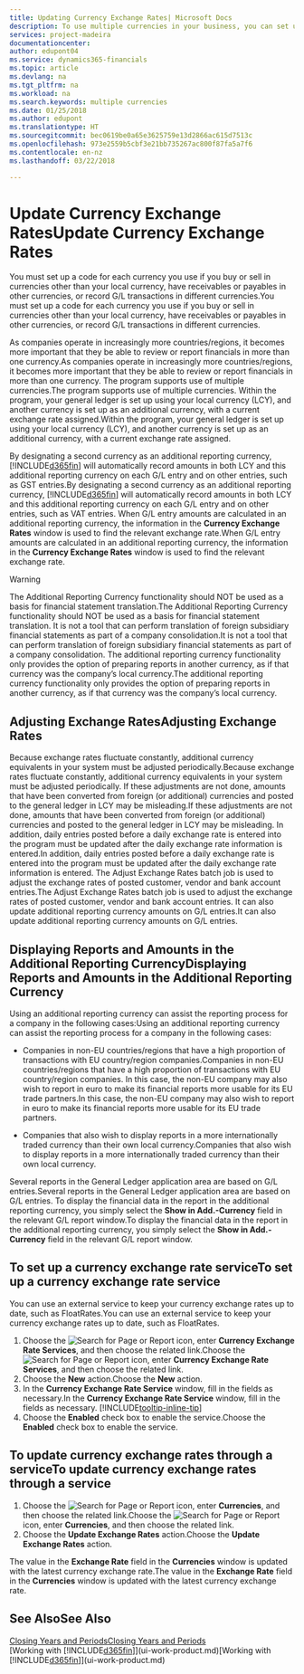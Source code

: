 ```yaml
---
title: Updating Currency Exchange Rates| Microsoft Docs
description: To use multiple currencies in your business, you can set up a code for each currency and use an external exchange rate service, such as FloatRates.
services: project-madeira
documentationcenter: 
author: edupont04
ms.service: dynamics365-financials
ms.topic: article
ms.devlang: na
ms.tgt_pltfrm: na
ms.workload: na
ms.search.keywords: multiple currencies
ms.date: 01/25/2018
ms.author: edupont
ms.translationtype: HT
ms.sourcegitcommit: bec0619be0a65e3625759e13d2866ac615d7513c
ms.openlocfilehash: 973e2559b5cbf3e21bb735267ac800f87fa5a7f6
ms.contentlocale: en-nz
ms.lasthandoff: 03/22/2018

---
```

# <a name="update-currency-exchange-rates"></a><span data-ttu-id="8e54b-103">Update Currency Exchange Rates</span><span class="sxs-lookup"><span data-stu-id="8e54b-103">Update Currency Exchange Rates</span></span>
<span data-ttu-id="8e54b-104">You must set up a code for each currency you use if you buy or sell in currencies other than your local currency, have receivables or payables in other currencies, or record G/L transactions in different currencies.</span><span class="sxs-lookup"><span data-stu-id="8e54b-104">You must set up a code for each currency you use if you buy or sell in currencies other than your local currency, have receivables or payables in other currencies, or record G/L transactions in different currencies.</span></span>  

<span data-ttu-id="8e54b-105">As companies operate in increasingly more countries/regions, it becomes more important that they be able to review or report financials in more than one currency.</span><span class="sxs-lookup"><span data-stu-id="8e54b-105">As companies operate in increasingly more countries/regions, it becomes more important that they be able to review or report financials in more than one currency.</span></span> <span data-ttu-id="8e54b-106">The program supports use of multiple currencies.</span><span class="sxs-lookup"><span data-stu-id="8e54b-106">The program supports use of multiple currencies.</span></span> <span data-ttu-id="8e54b-107">Within the program, your general ledger is set up using your local currency (LCY), and another currency is set up as an additional currency, with a current exchange rate assigned.</span><span class="sxs-lookup"><span data-stu-id="8e54b-107">Within the program, your general ledger is set up using your local currency (LCY), and another currency is set up as an additional currency, with a current exchange rate assigned.</span></span>  

 <span data-ttu-id="8e54b-108">By designating a second currency as an additional reporting currency, [!INCLUDE[d365fin](includes/d365fin_md.md)] will automatically record amounts in both LCY and this additional reporting currency on each G/L entry and on other entries, such as GST entries.</span><span class="sxs-lookup"><span data-stu-id="8e54b-108">By designating a second currency as an additional reporting currency, [!INCLUDE[d365fin](includes/d365fin_md.md)] will automatically record amounts in both LCY and this additional reporting currency on each G/L entry and on other entries, such as VAT entries.</span></span> <span data-ttu-id="8e54b-109">When G/L entry amounts are calculated in an additional reporting currency, the information in the **Currency Exchange Rates** window is used to find the relevant exchange rate.</span><span class="sxs-lookup"><span data-stu-id="8e54b-109">When G/L entry amounts are calculated in an additional reporting currency, the information in the **Currency Exchange Rates** window is used to find the relevant exchange rate.</span></span>  

> [!WARNING]  
>  <span data-ttu-id="8e54b-110">The Additional Reporting Currency functionality should NOT be used as a basis for financial statement translation.</span><span class="sxs-lookup"><span data-stu-id="8e54b-110">The Additional Reporting Currency functionality should NOT be used as a basis for financial statement translation.</span></span> <span data-ttu-id="8e54b-111">It is not a tool that can perform translation of foreign subsidiary financial statements as part of a company consolidation.</span><span class="sxs-lookup"><span data-stu-id="8e54b-111">It is not a tool that can perform translation of foreign subsidiary financial statements as part of a company consolidation.</span></span> <span data-ttu-id="8e54b-112">The additional reporting currency functionality only provides the option of preparing reports in another currency, as if that currency was the company’s local currency.</span><span class="sxs-lookup"><span data-stu-id="8e54b-112">The additional reporting currency functionality only provides the option of preparing reports in another currency, as if that currency was the company’s local currency.</span></span>

## <a name="adjusting-exchange-rates"></a><span data-ttu-id="8e54b-113">Adjusting Exchange Rates</span><span class="sxs-lookup"><span data-stu-id="8e54b-113">Adjusting Exchange Rates</span></span>  
<span data-ttu-id="8e54b-114">Because exchange rates fluctuate constantly, additional currency equivalents in your system must be adjusted periodically.</span><span class="sxs-lookup"><span data-stu-id="8e54b-114">Because exchange rates fluctuate constantly, additional currency equivalents in your system must be adjusted periodically.</span></span> <span data-ttu-id="8e54b-115">If these adjustments are not done, amounts that have been converted from foreign (or additional) currencies and posted to the general ledger in LCY may be misleading.</span><span class="sxs-lookup"><span data-stu-id="8e54b-115">If these adjustments are not done, amounts that have been converted from foreign (or additional) currencies and posted to the general ledger in LCY may be misleading.</span></span> <span data-ttu-id="8e54b-116">In addition, daily entries posted before a daily exchange rate is entered into the program must be updated after the daily exchange rate information is entered.</span><span class="sxs-lookup"><span data-stu-id="8e54b-116">In addition, daily entries posted before a daily exchange rate is entered into the program must be updated after the daily exchange rate information is entered.</span></span> <span data-ttu-id="8e54b-117">The Adjust Exchange Rates batch job is used to adjust the exchange rates of posted customer, vendor and bank account entries.</span><span class="sxs-lookup"><span data-stu-id="8e54b-117">The Adjust Exchange Rates batch job is used to adjust the exchange rates of posted customer, vendor and bank account entries.</span></span> <span data-ttu-id="8e54b-118">It can also update additional reporting currency amounts on G/L entries.</span><span class="sxs-lookup"><span data-stu-id="8e54b-118">It can also update additional reporting currency amounts on G/L entries.</span></span>  

## <a name="displaying-reports-and-amounts-in-the-additional-reporting-currency"></a><span data-ttu-id="8e54b-119">Displaying Reports and Amounts in the Additional Reporting Currency</span><span class="sxs-lookup"><span data-stu-id="8e54b-119">Displaying Reports and Amounts in the Additional Reporting Currency</span></span>  
<span data-ttu-id="8e54b-120">Using an additional reporting currency can assist the reporting process for a company in the following cases:</span><span class="sxs-lookup"><span data-stu-id="8e54b-120">Using an additional reporting currency can assist the reporting process for a company in the following cases:</span></span>  

- <span data-ttu-id="8e54b-121">Companies in non-EU countries/regions that have a high proportion of transactions with EU country/region companies.</span><span class="sxs-lookup"><span data-stu-id="8e54b-121">Companies in non-EU countries/regions that have a high proportion of transactions with EU country/region companies.</span></span> <span data-ttu-id="8e54b-122">In this case, the non-EU company may also wish to report in euro to make its financial reports more usable for its EU trade partners.</span><span class="sxs-lookup"><span data-stu-id="8e54b-122">In this case, the non-EU company may also wish to report in euro to make its financial reports more usable for its EU trade partners.</span></span>  

- <span data-ttu-id="8e54b-123">Companies that also wish to display reports in a more internationally traded currency than their own local currency.</span><span class="sxs-lookup"><span data-stu-id="8e54b-123">Companies that also wish to display reports in a more internationally traded currency than their own local currency.</span></span>  

<span data-ttu-id="8e54b-124">Several reports in the General Ledger application area are based on G/L entries.</span><span class="sxs-lookup"><span data-stu-id="8e54b-124">Several reports in the General Ledger application area are based on G/L entries.</span></span> <span data-ttu-id="8e54b-125">To display the financial data in the report in the additional reporting currency, you simply select the **Show in Add.-Currency** field in the relevant G/L report window.</span><span class="sxs-lookup"><span data-stu-id="8e54b-125">To display the financial data in the report in the additional reporting currency, you simply select the **Show in Add.-Currency** field in the relevant G/L report window.</span></span>  

## <a name="to-set-up-a-currency-exchange-rate-service"></a><span data-ttu-id="8e54b-126">To set up a currency exchange rate service</span><span class="sxs-lookup"><span data-stu-id="8e54b-126">To set up a currency exchange rate service</span></span>
<span data-ttu-id="8e54b-127">You can use an external service to keep your currency exchange rates up to date, such as FloatRates.</span><span class="sxs-lookup"><span data-stu-id="8e54b-127">You can use an external service to keep your currency exchange rates up to date, such as FloatRates.</span></span>

1. <span data-ttu-id="8e54b-128">Choose the ![Search for Page or Report](media/ui-search/search_small.png "Search for Page or Report icon") icon, enter **Currency Exchange Rate Services**, and then choose the related link.</span><span class="sxs-lookup"><span data-stu-id="8e54b-128">Choose the ![Search for Page or Report](media/ui-search/search_small.png "Search for Page or Report icon") icon, enter **Currency Exchange Rate Services**, and then choose the related link.</span></span>
2. <span data-ttu-id="8e54b-129">Choose the **New** action.</span><span class="sxs-lookup"><span data-stu-id="8e54b-129">Choose the **New** action.</span></span>
3. <span data-ttu-id="8e54b-130">In the **Currency Exchange Rate Service** window, fill in the fields as necessary.</span><span class="sxs-lookup"><span data-stu-id="8e54b-130">In the **Currency Exchange Rate Service** window, fill in the fields as necessary.</span></span> [!INCLUDE[tooltip-inline-tip](includes/tooltip-inline-tip_md.md)]
4. <span data-ttu-id="8e54b-131">Choose the **Enabled** check box to enable the service.</span><span class="sxs-lookup"><span data-stu-id="8e54b-131">Choose the **Enabled** check box to enable the service.</span></span>

## <a name="to-update-currency-exchange-rates-through-a-service"></a><span data-ttu-id="8e54b-132">To update currency exchange rates through a service</span><span class="sxs-lookup"><span data-stu-id="8e54b-132">To update currency exchange rates through a service</span></span>
1. <span data-ttu-id="8e54b-133">Choose the ![Search for Page or Report](media/ui-search/search_small.png "Search for Page or Report icon") icon, enter **Currencies**, and then choose the related link.</span><span class="sxs-lookup"><span data-stu-id="8e54b-133">Choose the ![Search for Page or Report](media/ui-search/search_small.png "Search for Page or Report icon") icon, enter **Currencies**, and then choose the related link.</span></span>
2. <span data-ttu-id="8e54b-134">Choose the **Update Exchange Rates** action.</span><span class="sxs-lookup"><span data-stu-id="8e54b-134">Choose the **Update Exchange Rates** action.</span></span>

<span data-ttu-id="8e54b-135">The value in the **Exchange Rate** field in the **Currencies** window is updated with the latest currency exchange rate.</span><span class="sxs-lookup"><span data-stu-id="8e54b-135">The value in the **Exchange Rate** field in the **Currencies** window is updated with the latest currency exchange rate.</span></span>

## <a name="see-also"></a><span data-ttu-id="8e54b-136">See Also</span><span class="sxs-lookup"><span data-stu-id="8e54b-136">See Also</span></span>
[<span data-ttu-id="8e54b-137">Closing Years and Periods</span><span class="sxs-lookup"><span data-stu-id="8e54b-137">Closing Years and Periods</span></span>](year-close-years-periods.md)  
<span data-ttu-id="8e54b-138">[Working with [!INCLUDE[d365fin](includes/d365fin_md.md)]](ui-work-product.md)</span><span class="sxs-lookup"><span data-stu-id="8e54b-138">[Working with [!INCLUDE[d365fin](includes/d365fin_md.md)]](ui-work-product.md)</span></span>

